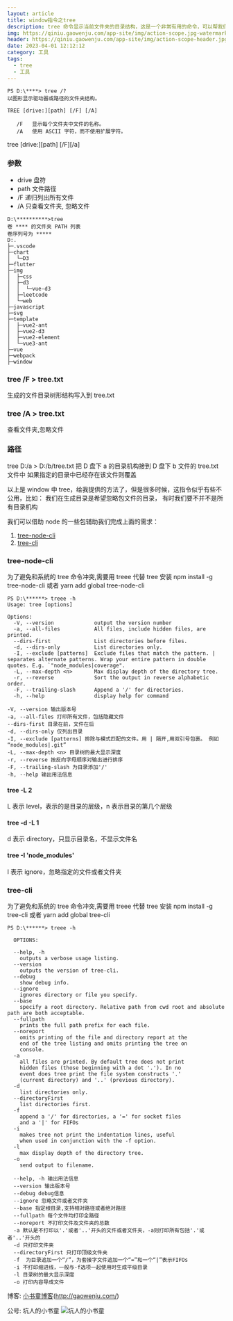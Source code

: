 ```yaml
---
layout: article
title: window指令之tree
description: tree 命令显示当前文件夹的目录结构，这是一个非常有用的命令，可以帮我们迅速了解当前目录的结构
img: https://qiniu.gaowenju.com/app-site/img/action-scope.jpg-watermark
header: https://qiniu.gaowenju.com/app-site/img/action-scope-header.jpg-watermark
date: 2023-04-01 12:12:12
category: 工具
tags:
  - tree
  - 工具
---
```



```
PS D:\****> tree /?
以图形显示驱动器或路径的文件夹结构。

TREE [drive:][path] [/F] [/A]

   /F   显示每个文件夹中文件的名称。
   /A   使用 ASCII 字符，而不使用扩展字符。
```

tree [drive:][path] [/F][/a]

### 参数

- drive 盘符
- path 文件路径
- /F 递归列出所有文件
- /A 只查看文件夹, 忽略文件

```
D:\**********>tree
卷 **** 的文件夹 PATH 列表
卷序列号为 *****
D:.
├─.vscode
├─chart
│  └─D3
├─flutter
├─img
│  ├─css
│  ├─d3
│  │  └─vue-d3
│  ├─leetcode
│  └─web
├─javascript
├─svg
├─template
│  ├─vue2-ant
│  ├─vue2-d3
│  ├─vue2-element
│  └─vue3-ant
├─vue
├─webpack
├─window
```

### tree /F > tree.txt

生成的文件目录树形结构写入到 tree.txt

### tree /A > tree.txt

查看文件夹,忽略文件

### 路径

tree D:/a > D:/b/tree.txt
把 D 盘下 a 的目录机构接到 D 盘下 b 文件的 tree.txt 文件中
如果指定的目录中已经存在该文件则覆盖

以上是 window 中 tree，给我提供的方法了，但是很多时候，这指令似乎有些不公用，比如：
我们在生成目录是希望忽略包文件的目录，
有时我们要不并不是所有目录机构

我们可以借助 node 的一些包辅助我们完成上面的需求：

1. [tree-node-cli](https://www.npmjs.com/package/tree-node-cli)
2. [tree-cli](https://www.npmjs.com/package/tree-cli)

### tree-node-cli

为了避免和系统的 tree 命令冲突,需要用 treee 代替 tree
安装 npm install -g tree-node-cli 或者 yarn add global tree-node-cli ​ 

```
PS D:\******> treee -h
Usage: tree [options]

Options:
  -V, --version             output the version number
  -a, --all-files           All files, include hidden files, are printed.
  --dirs-first              List directories before files.
  -d, --dirs-only           List directories only.
  -I, --exclude [patterns]  Exclude files that match the pattern. | separates alternate patterns. Wrap your entire pattern in double quotes. E.g. `"node_modules|coverage".
  -L, --max-depth <n>       Max display depth of the directory tree.
  -r, --reverse             Sort the output in reverse alphabetic order.
  -F, --trailing-slash      Append a '/' for directories.
  -h, --help                display help for command
```

```
-V, --version 输出版本号
-a, --all-files 打印所有文件，包括隐藏文件
--dirs-first 目录在前，文件在后
-d, --dirs-only 仅列出目录
-I, --exclude [patterns] 排除与模式匹配的文件。用 | 隔开,用双引号包裹。 例如 “node_modules|.git”
-L, --max-depth <n> 目录树的最大显示深度
-r, --reverse 按反向字母顺序对输出进行排序
-F, --trailing-slash 为目录添加'/'
-h, --help 输出用法信息
```

#### tree -L 2

L 表示 level，表示的是目录的层级，n 表示目录的第几个层级

#### tree -d -L 1

d 表示 directory，只显示目录名，不显示文件名

#### tree -I 'node_modules'

I 表示 ignore，忽略指定的文件或者文件夹

### tree-cli

为了避免和系统的 tree 命令冲突,需要用 treee 代替 tree
安装 npm install -g tree-cli 或者 yarn add global tree-cli

```
PS D:\******> treee -h

  OPTIONS:

  --help, -h
    outputs a verbose usage listing.
  --version
    outputs the version of tree-cli.
  --debug
    show debug info.
  --ignore
    ignores directory or file you specify.
  --base
    specify a root directory. Relative path from cwd root and absolute path are both acceptable.
  --fullpath
    prints the full path prefix for each file.
  --noreport
    omits printing of the file and directory report at the
    end of the tree listing and omits printing the tree on
    console.
  -a
    all files are printed. By default tree does not print
    hidden files (those beginning with a dot '.'). In no
    event does tree print the file system constructs '.'
    (current directory) and '..' (previous directory).
  -d
    list directories only.
  --directoryFirst
    list directories first.
  -f
    append a '/' for directories, a '=' for socket files
    and a '|' for FIFOs
  -i
    makes tree not print the indentation lines, useful
    when used in conjunction with the -f option.
  -l
    max display depth of the directory tree.
  -o
    send output to filename.

```

```
  --help, -h 输出用法信息
  --version 输出版本号
  --debug debug信息
  --ignore 忽略文件或者文件夹
  --base 指定根目录,支持相对路径或者绝对路径
  --fullpath 每个文件均打印全路径
  --noreport 不打印文件及文件夹的总数
  -a 默认是不打印以'.'或者'..'开头的文件或者文件夹，-a则打印所有包括'.'或者'..'开头的
  -d 只打印文件夹
  --directoryFirst 只打印顶级文件夹
  -f  为目录追加一个“/”，为套接字文件追加一个“=”和一个“|”表示FIFOs
  -i 不打印缩进线，一般与-f选项一起使用时生成平级目录
  -l 目录树的最大显示深度
  -o 打印内容导成文件

```

博客: [小书童博客](http://gaowenju.com/)(http://gaowenju.com/)

公号: 坑人的小书童
![坑人的小书童](https://qiniu.gaowenju.com/qrcode.jpg)
